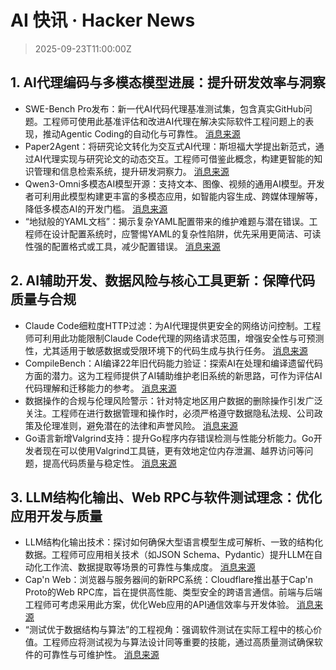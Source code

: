 # AI 快讯 · Hacker News

> 2025-09-23T11:00:00Z

## 1. AI代理编码与多模态模型进展：提升研发效率与洞察

- SWE-Bench Pro发布：新一代AI代码代理基准测试集，包含真实GitHub问题。工程师可使用此基准评估和改进AI代理在解决实际软件工程问题上的表现，推动Agentic Coding的自动化与可靠性。 [消息来源](https://github.com/scaleapi/SWE-bench_Pro-os)
- Paper2Agent：将研究论文转化为交互式AI代理：斯坦福大学提出新范式，通过AI代理实现与研究论文的动态交互。工程师可借鉴此概念，构建更智能的知识管理和信息检索系统，提升研发洞察力。 [消息来源](https://arxiv.org/abs/2509.06917)
- Qwen3-Omni多模态AI模型开源：支持文本、图像、视频的通用AI模型。开发者可利用此模型构建更丰富的多模态应用，如智能内容生成、跨媒体理解等，降低多模态AI的开发门槛。 [消息来源](https://github.com/QwenLM/Qwen3-Omni)
- “地狱般的YAML文档”：揭示复杂YAML配置带来的维护难题与潜在错误。工程师在设计配置系统时，应警惕YAML的复杂性陷阱，优先采用更简洁、可读性强的配置格式或工具，减少配置错误。 [消息来源](https://ruudvanasseldonk.com/2023/01/11/the-yaml-document-from-hell)

## 2. AI辅助开发、数据风险与核心工具更新：保障代码质量与合规

- Claude Code细粒度HTTP过滤：为AI代理提供更安全的网络访问控制。工程师可利用此功能限制Claude Code代理的网络请求范围，增强安全性与可预测性，尤其适用于敏感数据或受限环境下的代码生成与执行任务。 [消息来源](https://ammar.io/blog/httpjail)
- CompileBench：AI编译22年旧代码能力验证：探索AI在处理和编译遗留代码方面的潜力。这为工程师提供了AI辅助维护老旧系统的新思路，可作为评估AI代码理解和迁移能力的参考。 [消息来源](https://quesma.com/blog/introducing-compilebench/)
- 数据操作的合规与伦理风险警示：针对特定地区用户数据的删除操作引发广泛关注。工程师在进行数据管理和操作时，必须严格遵守数据隐私法规、公司政策及伦理准则，避免潜在的法律和声誉风险。 [消息来源](https://gist.github.com/avestura/ce2aa6e55dad783b1aba946161d5fef4)
- Go语言新增Valgrind支持：提升Go程序内存错误检测与性能分析能力。Go开发者现在可以使用Valgrind工具链，更有效地定位内存泄漏、越界访问等问题，提高代码质量与稳定性。 [消息来源](https://go-review.googlesource.com/c/go/+/674077)

## 3. LLM结构化输出、Web RPC与软件测试理念：优化应用开发与质量

- LLM结构化输出技术：探讨如何确保大型语言模型生成可解析、一致的结构化数据。工程师可应用相关技术（如JSON Schema、Pydantic）提升LLM在自动化工作流、数据提取等场景的可靠性与集成度。 [消息来源](https://parthsareen.com/blog.html#sampling.md)
- Cap'n Web：浏览器与服务器间的新RPC系统：Cloudflare推出基于Cap'n Proto的Web RPC库，旨在提供高性能、类型安全的跨语言通信。前端与后端工程师可考虑采用此方案，优化Web应用的API通信效率与开发体验。 [消息来源](https://blog.cloudflare.com/capnweb-javascript-rpc-library/)
- “测试优于数据结构与算法”的工程视角：强调软件测试在实际工程中的核心价值。工程师应将测试视为与算法设计同等重要的技能，通过高质量测试确保软件的可靠性与可维护性。 [消息来源](https://nedbatchelder.com/blog/202509/testing_is_better_than_dsa.html)
